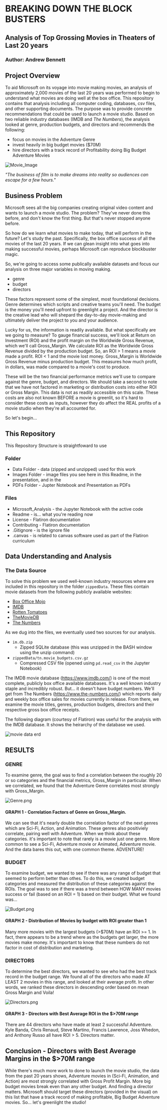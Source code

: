 # BREAKING DOWN THE BLOCK BUSTERS
## Analysis of Top Grossing Movies in Theaters of Last 20 years
### Author: Andrew Bennett


## Project Overview
To aid Microsoft on its voyage into movie making movies, an analysis of approximately 2,000 movies of the last 20 years was performed to begin to understand what movies are doing well at the box office. This repository contains that analysis including all computer coding, databases, csv files, and other supporting documents. The purpose was to provide concrete recommendations that could be used to launch a movie studio. Based on two reliable industry databases (IMDB and *The Numbers*), the analysis looked at genre, production budgets, and directors and recommends the following: 

* focus on movies in the Adventure Genre 
* invest heavily in big budget movies ($70M) 
* hire directors with a track record of Profitability doing Big Budget Adventure Movies

![Movie_Image](https://github.com/bennettandrewm/Microsoft_Box_Office_Analysis/blob/master/Images/Movie_Image.jpg)

*"The business of film is to make dreams into reality so audiences can escape for a few hours."* 


## Business Problem

Microsoft sees all the big companies creating original video content and wants to launch a movie studio. The problem? They've never done this before, and don't know the first thing. But that's never stopped anyone before. 

So how do we learn what movies to make today, that will perform in the future? Let's study the past. Specifically, the box office success of all the movies of the last 20 years. If we can glean insight into what goes into making successful movies, perhaps Microsoft can reproduce blockbuster magic.

So, we're going to access some publically available datasets and focus our analysis on three major variables in moving making.

* genre
* budget
* directors

These factors represent some of the simplest, most foundational decisions. Genre determines which scripts and creative teams you'll need. The budget is the money you'll need upfront to greenlight a project. And the director is the creative lead who will shepard the day-to-day movie-making and ultimately deliver the project to you and your audience.

Lucky for us, the information is readily available. But what specifically are we going to measure? To gauge financial success, we'll look at Return on Investment (ROI) and the profit margin on the Worldwide Gross Revenue, which we'll call Gross_Margin. We calculate ROI as the Worldwide Gross Revenue divided by the production budget. So, an ROI > 1 means a movie made a profit. ROI < 1 and the movie lost money. Gross_Margin is Worldwide Gross Revenue minus production budget. This measures how much profit, in dollars, was made compared to a movie's cost to produce.

These will be the two financial performance metrics we'll use to compare against the genre, budget, and directors. We should take a second to note that we have not factored in marketing or distribution costs into either ROI or Gross Margin. This data is not as readily accessible on this scale. These costs are also not known BEFORE a movie is greenlit, so it's hard to consider these costs as inputs, however they do affect the REAL profits of a movie studio when they're all accounted for.

So let's begin...


## This Repository
This Repository Structure is straightfoward to use

### Folder
* Data Folder - data (zipped and unzipped) used for this work
* Images Folder - image files you see here in this Readme, in the presentation, and in the
* PDFs Folder - Jupter Notebook and Presentation as PDFs

### Files
* Microsoft_Analysis - the Jupyter Notebook with the active code
* Readme - is... what you're reading now
* License - Flatiron documentation
* Contributing - Flatiron documentation
* .Gitignore - is the ignore file
* .canvas - is related to canvas software used as part of the Flatiron curriculum


## Data Understanding and Analysis
### The Data Source

To solve this problem we used well-known industry resources where are included in this repository in the folder `zippedData`. These files contain movie datasets from the following publicly available websites:

* [Box Office Mojo](https://www.boxofficemojo.com/)
* [IMDB](https://www.imdb.com/)
* [Rotten Tomatoes](https://www.rottentomatoes.com/)
* [TheMovieDB](https://www.themoviedb.org/)
* [The Numbers](https://www.the-numbers.com/)

As we dug into the files, we eventually used two sources for our analysis. 

* `im.db.zip`
  * Zipped SQLite database (this was unzipped in the BASH window using the unzip command)
* `zippedData/tn.movie_budgets.csv.gz`
  * Compressed CSV file (opened using `pd.read_csv` in the Jupyter Notebook)

The IMDB movie database (https://www.imdb.com/) is one of the most complete, publicly box office available databases. It's a well known industry staple and incredibly robust. But... it doesn't have budget numbers. We'll get from The Numbers (https://www.the-numbers.com/) which reports daily and weekly box office sales for movies currently in release. From there, we examine the movie titles, genres, production budgets, directors and their respective gross box office receipts.

The following diagram (courtesy of Flatiron) was useful for the analysis with the IMDB database. It shows the heirarchy of the database we used.

![movie data erd](https://raw.githubusercontent.com/learn-co-curriculum/dsc-phase-1-project-v2-4/master/movie_data_erd.jpeg)

## RESULTS

### GENRE
To examine genre, the goal was to find a correlation between the roughly 20 or so categories and the financial metrics, Gross_Margin in particular. When we correlated, we found that the Adventure Genre correlates most strongly with Gross_Margin.

![Genre.png](https://github.com/bennettandrewm/Microsoft_Box_Office_Analysis/blob/master/Images/Genre.png)

####  GRAPH 1 - Correlation Factors of Genre on Gross_Margin.
We can see that it's nearly double the correlation factor of the next genres which are Sci-Fi, Action, and Animation. These genres also positiviely correlate, pairing well with Adventure. When we think about these categories. it's important to note that rarely is a movie just one genre. More common to see a Sci-Fi, Adventure movie or Animated, Adventure movie. And the data bares this out, with one common theme. ADVENTURE!

### BUDGET
To examine budget, we wanted to see if there was any range of budget that seemed to perform better than othes. To do this, we created budget categories and measured the distribution of these categories against the ROIs. The goal was to see if there was a trend between HOW MANY movies success or fail (based on an ROI = 1) based on their budget. What we found was...

![Budget.png](https://github.com/bennettandrewm/Microsoft_Box_Office_Analysis/blob/master/Images/Budget.png)

#### GRAPH 2 - Distribution of Movies by budget with ROI greater than 1
Many more movies with the largest budgets (>$70M) have an ROI >= 1. In fact, there appears to be a trend where as the budgets get larger, the more movies make money. It's important to know that these numbers do not factor in cost of distribution and marketing.

### DIRECTORS
To determine the best directors, we wanted to see who had the best track record in the budget range. We found all of the directors who made AT LEAST 2 movies in this range, and looked at their average profit. In other words, we ranked these directors in descending order based on mean Gross Margin and Voila!

![Directors.png](https://github.com/bennettandrewm/Microsoft_Box_Office_Analysis/blob/master/Images/Directors.png)

#### GRAPH 3 - Directors with Best Average ROI in the $>70M range
There are 44 directors who have made at least 2 successful Adventure. Kyle Banda, Chris Renaud, Steve Martino, Francis Lawrence, Joss Whedon, and Anthony Russo all have ROI > 5. Directors matter. 

## Conclusion - Directors with Best Average Margins in the $>70M range
While there's much more work to done to launch the movie studio, the data from the past 20 years shows, Adventure movies in (Sci-Fi, Animation, and Action) are most strongly correlated with Gross Profit Margin. More big budget movies break even than any other budget. And finding a director matters. Microsoft should target these directors (provided in the visual) on this list that have a track record of making profitable, Big Budget Adventure movies. So... let's greenlight the studio!



  

